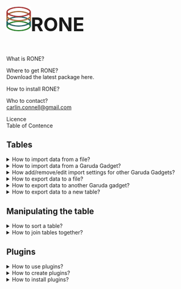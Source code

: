 <h1 style="font-size:50px;"><img src="https://raw.githubusercontent.com/carlin54/RONE/master/icons/rone_icon.png">RONE   </h1>
<br>
 What is RONE?<br>

 Where to get RONE?<br>
Download the latest package here.

 How to install RONE?<br>

 Who to contact?<br>
carlin.connell@gmail.com


Licence<br>
Table of Contence<br>
## Tables
<details>
<summary>
	How to import data from a file? 
</summary>
	<div style="margin-left: 40px">
		<br>
		RONE accepts two types of file formats, comma-separated value and tab-delimited text.<br>
		<ol>
			<li>
				To import import a file, select <b>File</b> > <b>Import</b> > <b> from File</b> <br>
				<img src="https://raw.githubusercontent.com/carlin54/RONE/master/doc/images/1.png" border="1px solid red"/>
				<br>
				<br>
			</li>
			<li>
				Navigate to the file that you are interested in importing. <b>Select</b> the file and then click <b>Open</b>. <br> 
				<img src="https://raw.githubusercontent.com/carlin54/RONE/master/doc/images/2.png" border="1px solid red"/><br>
			</li>
			<li>
				<b> Select</b> the format for the file that you are trying to load. <br>
				<img src="https://raw.githubusercontent.com/carlin54/RONE/master/doc/images/3.png" border="1px solid red"/>
				<br>
				<br>
			</li>
			<li>
				Once the file format has been selected, press <b> OK</b>. <br>
				<img src="https://raw.githubusercontent.com/carlin54/RONE/master/doc/images/4.png" border="1px solid red"/>
				<br>
				<br>
			</li>
			<li>
				Your data will be loaded from the file and presented to you in a new tab.  <br>
				<img src="https://raw.githubusercontent.com/carlin54/RONE/master/doc/images/5.png" border="1px solid red"/><br>
				<br>
			</li>
		</ol>
	</div>
 </details>
<details>
<summary>
	How to import data from a Garuda Gadget?
</summary>
 </details>
 <details>
 <summary>
	How add/remove/edit import settings for other Garuda Gadgets?
</summary>
<div style="margin-left: 40px">
</div>
 </details>
<details>
	 <summary>
	How to export data to a file?<br>
	</summary>
	<div style="margin-left: 40px">
	<br>
		RONE only supports exporting data to a comma-separated value file.<br>
	<ol>
			<li>
				To export data from a table to a file. <b> Select</b> the cells that you would like to export. If no cells are selected, the <i>whole table</i> will be used at the selection.  <br>
				<img src="https://raw.githubusercontent.com/carlin54/RONE/master/doc/images/6.png" border="1px solid red"/>
				<br>
				<br>
			</li>
			<li>
				Select <b> File</b> > <b> Export</b> > <b> to File</b> <br>
				<img src="https://raw.githubusercontent.com/carlin54/RONE/master/doc/images/7.png" border="1px solid red"/>
				<br>
				<br>
			</li>
			<li>
				<ol>
					<li>
						Navigate to the directory where you would like to store the table/selection.
					</li>
					<li>
						Insert the name for the new file that will be generated. 
					</li>
					<li>
						Click <b> Save</b>. 
					</li>
				</ol>
				<img src="https://raw.githubusercontent.com/carlin54/RONE/master/doc/images/12.png" border="1px solid red"/>
				<br>
				<br>
			</li>
		</ol>
        </div>
 </details>
<details>
	 <summary>
		How to export data to another Garuda gadget?
	 </summary>
	<div style="margin-left: 30px">
	 <ol>
	 	<li>
			<img src="https://raw.githubusercontent.com/carlin54/RONE/master/doc/images/6.png" border="1px solid red"/>
			<br>
			<br>
		</li>
	</ol>
    </div>
 </details>
 <details>
	 <summary>
		How to export data to a new table?<br>
	 </summary>
	<div style="margin-left: 40px">
	 	<ol>
	 		<li>
				To export data from a table to a file. <b> Select</b> the cells that you would like to export. If no cells are selected, the <i>whole table</i> will be as the selection. <br> 
				<img src="https://raw.githubusercontent.com/carlin54/RONE/master/doc/images/6.png" border="1px solid red"/>
				<br>
				<br>
		 	</li>
			<li>
				To import import a file, select <b> File</b> > <b> Export</b> > <b> to File</b> <br>
				<img src="https://raw.githubusercontent.com/carlin54/RONE/master/doc/images/15.png" border="1px solid red"/>
				<br>
				<br>
			</li>
			<li>
				<ol>
					<li>
						Enter the name for the new table.<br>
					</li>
					<li>
						Press <b> OK</b>. <br>
					</li>
				</ol>
					<img src="https://raw.githubusercontent.com/carlin54/RONE/master/doc/images/13.png" border="1px solid red"/>
					<br>
					<br>
			</li>
			<li> 
				The selected data will be presented in the new tab. <br> 
				<img src="https://raw.githubusercontent.com/carlin54/RONE/master/doc/images/14.png" border="1px solid red"/>
				<br>
				<br>
			</li>
		</ol>
        </div>
 </details>
 
## Manipulating the table<br>
<details>
	<summary>
		How to sort a table?<br>
	 </summary>
	 <div style="margin-left: 40px">
		<br>
		 Tables can be sorted by their columns in ascending and descending order. Further, order by operations can be employed as well; sorting by column <i>A</i>, then by column <i>B</i>. 
		<br>
	 <ol>
		<li>
			<b> Right-click</b> the column header for the column that you would like to sort. <br>
			<img src="https://raw.githubusercontent.com/carlin54/RONE/master/doc/images/8.png" border="1px solid red"/>
			<br>
			<br>
		</li>
		<ol>
			<li>
				<b>Left-click</b> the name of the <b> Sort by <i>column header</i></b> from the pop-up menu that appears. By default, the column will sort in ascending order. <br>
				<img src="https://raw.githubusercontent.com/carlin54/RONE/master/doc/images/9.png" border="1px solid red"/>
				<br>
				<br>
			</li>
			<li>
				If you would like to sort the column in descending order. Then <b>Right-click</b> the column header from step 1. Next, <b>Left-click</b> the name of the column header from the pop-up menu that appears. You will notice next to the column header, either (↑) or (↓) denotes if the column is currently sorted in ascending or descending order.  <br>
				<img src="https://raw.githubusercontent.com/carlin54/RONE/master/doc/images/10.png" border="1px solid red"/>
				<br>
				<br>
			</li>
		</ol>
		<li>
			After sorting by column <i>A</i>, you can sort column <i>B</i>, then <i>C</i>, <i>D</i>, and so on. This is accomplished by <b> Right-clicking</b> the column you next want to sort by. Then <b> Left-click</b> the name of the <b> Order by <i>column header</i></b> from the pop-up menu that appears. You will notice next to the column header, either (↑) or (↓) denotes if the column is currently being sorted in ascending or descending order.  <br>
			<img src="https://raw.githubusercontent.com/carlin54/RONE/master/doc/images/11.png" border="1px solid red"/>
			<br>
			<br>
		</li>
		<li>
			If you no longer wish to have the rows ordered with the current sort by, order by filter, you can clear it. This is accomplished by <b> Right-clicking</b> a column header and selecting <b> Clear</b> from the pop-up menu. <br> 
			<img src="https://raw.githubusercontent.com/carlin54/RONE/master/doc/images/27.png" border="1px solid red"/>
			<br>
			<br>
		</li>
	</ol>
	</div>
</details>
 <details>
	<summary>
		How to join tables together?<br>
	</summary>
	<div style="margin-left: 40px">
		<br>
		RONE support the standard <a href="https://www.w3schools.com/sql/sql_join.asp">join operations</a> offered by SQL.<br>
		<ul>
			<li>Left Inclusive</li>
			<li>Left Exclusive</li>
			<li>Right Inclusive</li>
			<li>Right Exclusive</li>
			<li>Full Outer Inclusion</li>
			<li>Full Outer Exclusion</li>
			<li>Inner</li>
		</ul>
		<small>
		<details>
			<summary>
				Venn Diagrams
			</summary>
				<img src="https://raw.githubusercontent.com/carlin54/RONE/master/doc/images/26.png" border="1px solid red"/><br>
				<br>
			</details>
		</small>
		<small>
			<details>
			<summary>
				<i>Note, RONE only supports "=" constraints.</i>
			</summary>
            <p>
			```SQL
			SELECT column name(s)
			FROM table1
			LEFT JOIN table2
			ON table1.column_name = table2.column_name;
			```
            </p>
			</details>
		</small>
		<br>
		To be able to join two tables together, you will need at least two tables. The tables will ideally contain two columns of the same values. For instance, bellow you see in the <i>SHOE.csv</i> table, there is a column called <i>Gene</i>, and in the table <i>GeneSymbols.txt.csv</i>, there is a column called <i>Gene</i>. The joint will be performed on the same column.<br> 
		<img src="https://raw.githubusercontent.com/carlin54/RONE/master/doc/images/16.png" border="1px solid red"/>
		<br>
		<br>		
		<ol>
			<li> 
				To join two tables together, select <b>Table</b> > <b> Join Table</b>.<br>
				<img src="https://raw.githubusercontent.com/carlin54/RONE/master/doc/images/17.png" border="1px solid red"/>
				<br>
				<br>
			</li>
			<li> 
				A new window called Join Table will appear. Using the combo-boxes <i>Table A</i>, and <i>Table B</i> in <i>Table Select section</i>, select the tables you would like to join.<br> 
				<img src="https://raw.githubusercontent.com/carlin54/RONE/master/doc/images/18.png" border="1px solid red"/>
				<br>
				<br>
			</li>
			<li> 
				Now, you will see that it added the columns of the selected tables into the list on the left in <i>Table A section</i>, and <i>Table B section</i>. The list boxes on the right of <i>Table A section</i>, and <i>Table B section</i> denote columns included to the resulting tab. Each section is an exclude and include list (left and right). You can move columns between the include and exclude columns using the buttons:  <b>>></b>, <b><<</b>,  <b>Add All</b>,  <b>Remove All</b>.<br>
				<img src="https://raw.githubusercontent.com/carlin54/RONE/master/doc/images/19.png" border="1px solid red"/>
				<img src="https://raw.githubusercontent.com/carlin54/RONE/master/doc/images/20.png" border="1px solid red"/>
				<br>
				<br>
			</li>
			<li> 
				From the two combo-boxes at the top of the <i>Join Operation section</i>, select the columns from the tables you would like to constrain. Then, from the combo-box in the bottom-right corner of the <i> Join Operation</i> section, select the type of joint you would like to perform.<br>
				<img src="https://raw.githubusercontent.com/carlin54/RONE/master/doc/images/22.png" border="1px solid red"/>
				<br>
				<br>
			</li>
			<li> 
				<ol>
					<li> 
						Click <b>Add Constraint (=)</b>. You will see the constraint appear in the table. You can add several constraints by simply changing the selected columns, and then clicking <b>Add Constraint (=)</b> again.<br> 
						<img src="https://raw.githubusercontent.com/carlin54/RONE/master/doc/images/23.png" border="1px solid red"/>
						<br>
						<br>
					</li>
					<li> 
						To remove constraints, select the constraint from the table in the Join Operations section. Click <b>Remove Selected</b>. 
					</li>
				</ol>
			</li>
			<li> 
				Finally, in the Name Table section, enter the name for the new table. Click <b>Join Table</b>.
				<img src="https://raw.githubusercontent.com/carlin54/RONE/master/doc/images/24.png" border="1px solid red"/>
			</li>
			<li> 
				The resulting table can be seen the new tab. 
				<img src="https://raw.githubusercontent.com/carlin54/RONE/master/doc/images/25.png" border="1px solid red"/> 
			</li>
		</ol>
	</div>
 </details>
   </details>
   
## Plugins<br>
<details>
	<summary>
	How to use plugins?<br>
	 </summary>
	 <p style="margin-left: 40px">
	 <br>
	When RONE begins, it trys to activate its plugins. If the plugin has been loaded successfully, it can be accessed from the plugin menu. <br>
	 <img src="https://raw.githubusercontent.com/carlin54/RONE/master/doc/images/28.png" border="1px solid red"/>
	 <br>
	 <br>
	 <details>
	 	<summary>
	 		Plugins installed by default. 
	 	</summary>
		 <details>
			<summary>
			 	TargetMine 
			</summary>
			 <table style="width:100%">
				<tr>
					<th>Input</th>
					<th>Output</th>
				</tr>
				<tr>
					<td>Gene Symbol</td>
					<td>Gene Symbol, Primary Identifer, Name, Pathway Identifer, Pathway Name, Organism Name, Gene Pathway Label 1, Gene Pathway Label 2</td>
				</tr>
			</table>
		 </details>
		 <details>
			 <summary>
				Reactome
			</summary>
			<table style="width:100%">
				<tr>
					<th>Input</th>
					<th>Output</th>
				</tr>
				<tr>
					<td>Gene Symbols</td>
					<td>Gene Symbol, Species Name, Pathway Name, Pathway stId, Pathway Disease Association, Pathway III, Entities Ratio, Entities 	pValue, Entities FDR</td>
				</tr>
			</table>
		 </details>
		 <details>
		  	<summary>
				Percellome
			 </summary>
			<table style="width:100%">
				<tr>
					<th>Input</th>
					<th>Output</th>
				</tr>
				<tr>
					<td>Gene Symbol, Species</td>
					<td>Gene Symbol, Probe (Affy ID), Found Gene Symbol</td>
				</tr>
				<tr>
					<td>Probe IDs, Species</td>
					<td>Probe ID (Affy ID), Gene Symbol, Biological Function, Cellular Function, Molecular Function</td>
				</tr>
			</table>
		 	</details>
 		 </details>
	</details>
<details>
<summary>
	How to create plugins?<br>
</summary>
</details>
<details>
<summary>
 	How to install plugins?<br>
</summary>
</details>
 